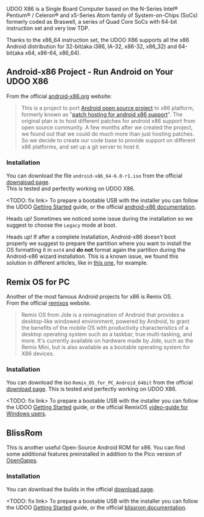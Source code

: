 UDOO X86 is a Single Board Computer based on the N-Series Intel® Pentium® / Celeron® and x5-Series Atom family of System-on-Chips (SoCs) formerly coded as Braswell, a series of Quad Core SoCs with 64-bit instruction set and very low TDP.

Thanks to the x86_64 instruction set, the UDOO X86 supports all the x86 Android distribution for 32-bit(aka i386, IA-32, x86-32, x86_32) and 64-bit(aka x64, x86-64, x86_64).

## Android-x86 Project - Run Android on Your UDOO X86

From the official [android-x86.org](http://www.android-x86.org/) website:

> This is a project to port [Android open source project](http://source.android.com/) to x86 platform, formerly known as "[patch hosting for android x86 support](http://code.google.com/p/patch-hosting-for-android-x86-support/)". The original plan is to host different patches for android x86 support from open source community. A few months after we created the project, we found out that we could do much more than just hosting patches. So we decide to create our code base to provide support on different x86 platforms, and set up a git server to host it.

### Installation

You can download the file `android-x86_64-6.0-r1.iso` from the official [downaload page](http://www.android-x86.org/download).  
This is tested and perfectly working on UDOO X86.

<TODO: fix link>
To prepare a bootable USB with the installer you can follow the UDOO [Getting Started](../Getting_Started/create_linux.html) guide, or the official [android-x86 documentation](http://www.android-x86.org/documents/installhowto).  

<span class="label label-warning">Heads up!</span> Sometimes we noticed some issue during the installation so we suggest to choose the `Legacy` mode at boot.

<span class="label label-warning">Heads up!</span> If after a complete installation, Android-x86 doesn't boot properly we suggest to prepare the partition where you want to install the OS formatting it in `ext4` and **do not** format again the partition during the Android-x86 wizard installation. This is a known issue, we found this solution in different articles, like in [this one](https://techposts.org/install-android-6-marshmallow-laptop-pc/), for example.


## Remix OS for PC

Another of the most famous Android projects for x86 is Remix OS.  
From the official [remixos](http://www.jide.com/remixos-for-pc) website.

> Remix OS from Jide is a reimagination of Android that provides a desktop-like windowed environment, powered by Android, to grant the benefits of the mobile OS with productivity characteristics of a desktop operating system such as a taskbar, true multi-tasking, and more. It's currently available on hardware made by Jide, such as the Remix Mini, but is also available as a bootable operating system for X86 devices.

### Installation

You can download the iso `Remix_OS_for_PC_Android_64bit` from the official [download page](http://www.jide.com/remixos-for-pc#downloadNow).
This is tested and perfectly working on UDOO X86.

<TODO: fix link>
To prepare a bootable USB with the installer you can follow the UDOO [Getting Started](../Getting_Started/create_linux.html) guide, or the official RemixOS [video-guide for Windows users](https://www.youtube.com/watch?v=At7_g9ZXu8s).

## BlissRom

This is another useful Open-Source Android ROM for x86. You can find some additional features preinstalled in addition to the Pico version of [OpenGapps](https://github.com/opengapps/).

### Installation

You can download the builds in the official [download page](http://blissroms.com/downloads/devices.html).

<TODO: fix link>
To prepare a bootable USB with the installer you can follow the UDOO [Getting Started](../Getting_Started/create_linux.html) guide, or the official [blissrom documentation](http://blissroms.com/downloads/bliss-x86-install-instructions.html).
